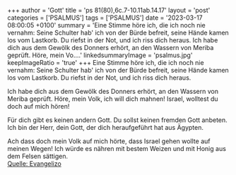 +++
author = 'Gott'
title = 'ps 81(80),6c.7-10.11ab.14.17'
layout = 'post'
categories = ['PSALMUS']
tags = ['PSALMUS']
date = '2023-03-17 08:00:05 +0100'
summary = 'Eine Stimme höre ich, die ich noch nie vernahm: Seine Schulter hab' ich von der Bürde befreit, seine Hände kamen los vom Lastkorb. Du riefst in der Not, und ich riss dich heraus.  Ich habe dich aus dem Gewölk des Donners erhört, an den Wassern von Meriba geprüft. Höre, mein Vo....'
linkedsummaryImage = 'psalmus.jpg'
keepImageRatio = 'true'
+++
Eine Stimme höre ich, die ich noch nie vernahm:
Seine Schulter hab' ich von der Bürde befreit,
seine Hände kamen los vom Lastkorb.
Du riefst in der Not, und ich riss dich heraus.

Ich habe dich aus dem Gewölk des Donners erhört,
an den Wassern von Meriba geprüft.
Höre, mein Volk, ich will dich mahnen!
Israel, wolltest du doch auf mich hören!

Für dich gibt es keinen andern Gott.<!--more-->
Du sollst keinen fremden Gott anbeten.
Ich bin der Herr, dein Gott,
der dich heraufgeführt hat aus Ägypten.

Ach dass doch mein Volk auf mich hörte,
dass Israel gehen wollte auf meinen Wegen!
Ich würde es nähren mit bestem Weizen
und mit Honig aus dem Felsen sättigen.<br> [Quelle: Evangelizo](https://evangeliumtagfuertag.org/DE/gospel)
